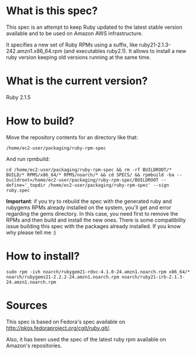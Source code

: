 # What is this spec?

This spec is an attempt to keep Ruby updated to the latest stable version available and to be used on Amazon AWS infrastructure.

It specifies a new set of Ruby RPMs using a suffix, like ruby21-2.1.3-242.amzn1.x86_64.rpm (and executables ruby2.1). It allows to install a new ruby version keeping old versions running at the same time.

# What is the current version?

Ruby 2.1.5

# How to build?

Move the repository contents for an directory like that:

    /home/ec2-user/packaging/ruby-rpm-spec

And run rpmbuild:

    cd /home/ec2-user/packaging/ruby-rpm-spec && rm -rf BUILDROOT/* BUILD/* RPMS/x86_64/* RPMS/noarch/* && cd SPECS/ && rpmbuild -ba --buildroot=/home/ec2-user/packaging/ruby-rpm-spec/BUILDROOT --define='_topdir /home/ec2-user/packaging/ruby-rpm-spec' --sign ruby.spec
    
**Important**: if you try to rebuild the spec with the generated ruby and rubygems RPMs already installed on the system, you'll get and error regarding the gems directory. In this case, you need first to remove the RPMs and then build and install the new ones. There is some compatibility issue building this spec with the packages already installed. If you know why please tell me :)

# How to install?

    sudo rpm -ivh noarch/rubygem21-rdoc-4.1.0-24.amzn1.noarch.rpm x86_64/* noarch/rubygems21-2.2.2-24.amzn1.noarch.rpm noarch/ruby21-irb-2.1.3-24.amzn1.noarch.rpm

# Sources

This spec is based on Fedora's spec available on http://pkgs.fedoraproject.org/cgit/ruby.git/.

Also, it has been used the spec of the latest ruby rpm available on Amazon's repositories.
